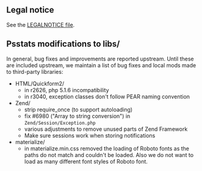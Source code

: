 ## Legal notice

See the [LEGALNOTICE file](https://github.com/psstats-org/psstats/blob/4.x-dev/LEGALNOTICE).

## Psstats modifications to libs/

In general, bug fixes and improvements are reported upstream.  Until these are
included upstream, we maintain a list of bug fixes and local mods made to
third-party libraries:

 * HTML/Quickform2/
   - in r2626, php 5.1.6 incompatibility
   - in r3040, exception classes don't follow PEAR naming convention
 * Zend/
   - strip require_once (to support autoloading)
   - fix #6980 ("Array to string conversion") in `Zend/Session/Exception.php`
   - various adjustments to remove unused parts of Zend Framework
   - Make sure sessions work when storing notifications
 * materialize/
   - in materialize.min.css removed the loading of Roboto fonts as the paths do not match and couldn't be loaded. Also
     we do not want to load as many different font styles of Roboto font.
